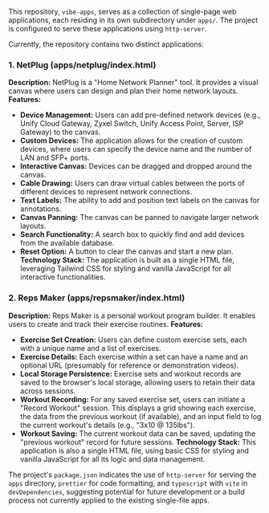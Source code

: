This repository, `vibe-apps`, serves as a collection of single-page web applications, each residing in its own subdirectory under `apps/`. The project is configured to serve these applications using `http-server`.

Currently, the repository contains two distinct applications:

### 1. NetPlug (apps/netplug/index.html)
**Description:** NetPlug is a "Home Network Planner" tool. It provides a visual canvas where users can design and plan their home network layouts.
**Features:**
- **Device Management:** Users can add pre-defined network devices (e.g., Unify Cloud Gateway, Zyxel Switch, Unify Access Point, Server, ISP Gateway) to the canvas.
- **Custom Devices:** The application allows for the creation of custom devices, where users can specify the device name and the number of LAN and SFP+ ports.
- **Interactive Canvas:** Devices can be dragged and dropped around the canvas.
- **Cable Drawing:** Users can draw virtual cables between the ports of different devices to represent network connections.
- **Text Labels:** The ability to add and position text labels on the canvas for annotations.
- **Canvas Panning:** The canvas can be panned to navigate larger network layouts.
- **Search Functionality:** A search box to quickly find and add devices from the available database.
- **Reset Option:** A button to clear the canvas and start a new plan.
**Technology Stack:** The application is built as a single HTML file, leveraging Tailwind CSS for styling and vanilla JavaScript for all interactive functionalities.

### 2. Reps Maker (apps/repsmaker/index.html)
**Description:** Reps Maker is a personal workout program builder. It enables users to create and track their exercise routines.
**Features:**
- **Exercise Set Creation:** Users can define custom exercise sets, each with a unique name and a list of exercises.
- **Exercise Details:** Each exercise within a set can have a name and an optional URL (presumably for reference or demonstration videos).
- **Local Storage Persistence:** Exercise sets and workout records are saved to the browser's local storage, allowing users to retain their data across sessions.
- **Workout Recording:** For any saved exercise set, users can initiate a "Record Workout" session. This displays a grid showing each exercise, the data from the previous workout (if available), and an input field to log the current workout's details (e.g., "3x10 @ 135lbs").
- **Workout Saving:** The current workout data can be saved, updating the "previous workout" record for future sessions.
**Technology Stack:** This application is also a single HTML file, using basic CSS for styling and vanilla JavaScript for all its logic and data management.

The project's `package.json` indicates the use of `http-server` for serving the `apps` directory, `prettier` for code formatting, and `typescript` with `vite` in `devDependencies`, suggesting potential for future development or a build process not currently applied to the existing single-file apps.